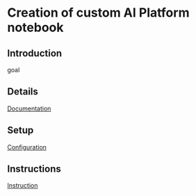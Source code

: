 # Creation of custom AI Platform notebook

## Introduction
goal 

## Details
[Documentation](doc/DOC.md)

## Setup
[Configuration](doc/SETUP.md)

## Instructions
[Instruction](doc/INSTRUCTION.md)
